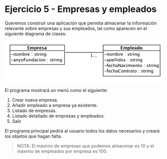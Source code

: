 # Ejercicio 5 - Empresas y empleados

Queremos construir una aplicación que permita almacenar la información relevante sobre empresas y sus empleados, tal como aparecen en el siguiente diagrama de clases:

![](empresa_empleado.png)

El programa mostrará un menú como el siguiente:

1. Crear nueva empresa.
2. Añadir empleado a empresa ya existente.
3. Listado de empresas.
4. Listado detallado de empresas y empleados.
5. Salir

El programa principal pedirá al usuario todos los datos necesarios y creará los objetos que hagan falta.

> NOTA: El máximo de empresas que podemos almacenar es 10 y el máximo de empleados por empresa es 100.

